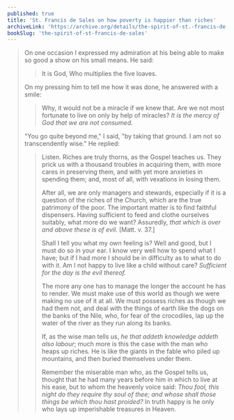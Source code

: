 ```yaml
---
published: true
title: 'St. Francis de Sales on how poverty is happier than riches'
archiveLink: 'https://archive.org/details/the-spirit-of-st.-francis-de-sales/page/131?view=theater'
bookSlug: 'the-spirit-of-st-francis-de-sales'
---
```


> On one occasion I expressed my admiration at his being able to make so good a show on his small means. He said:
> 
>> It is God, Who multiplies the five loaves.
>
> On my pressing him to tell me how it was done, he answered with a smile:
> 
>> Why, it would not be a miracle if we knew that. Are we not most fortunate to live on only by help of miracles? *It is the mercy of God that we are not consumed.*
> 
> "You go quite beyond me," I said, "by taking that ground. I am not so transcendently wise." He replied:
> 
>> Listen. Riches are truly thorns, as the Gospel teaches us. They prick us with a thousand troubles in acquiring them, with more cares in preserving them, and with yet more anxieties in spending them; and, most of all, with vexations in losing them.
>>
>> After all, we are only managers and stewards, especially if it is a question of the riches of the Church, which are the true patrimony of the poor. The important matter is to find faithful dispensers. Having sufficient to feed and clothe ourselves suitably, what more do we want? Assuredly, *that which is over and above these is of evil.* [Matt. v. 37.]
>>
>> Shall I tell you what my own feeling is? Well and good, but I must do so in your ear. I know very well how to spend what I have; but if I had more I should be in difficulty as to what to do with it. Am I not happy to live like a child without care? *Sufficient for the day is the evil thereof.*
>>
>> The more any one has to manage the longer the account he has to render. We must make use of this world as though we were making no use of it at all. We must possess riches as though we had them not, and deal with the things of earth like the dogs on the banks of the Nile, who, for fear of the crocodiles, lap up the water of the river as they run along its banks.
>>
>> If, as the wise man tells us, *he that addeth knowledge addeth also labour*; much more is this the case with the man who heaps up riches. He is like the giants in the fable who piled up mountains, and then buried themselves under them.
>>
>> Remember the miserable man who, as the Gospel tells us, thought that he had many years before him in which to live at his ease, but to whom the heavenly voice said: *Thou fool, this night do they require thy soul of thee; and whose shall those things be which thou hast proided?* In truth happy is he only who lays up imperishable treasures in Heaven.
